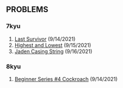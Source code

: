 ## PROBLEMS

### 7kyu
1. [Last Survivor](https://github.com/bethh56/codewars/blob/main/7kyu/LastSurvivor.js) (9/14/2021)
2. [Highest and Lowest](https://github.com/bethh56/codewars/blob/main/7kyu/HighestAndLowest.js) (9/15/2021)
3. [Jaden Casing String](https://github.com/bethh56/codewars/blob/main/7kyu/JadenCasingStrings.js) (9/16/2021)

### 8kyu
1. [Beginner Series #4 Cockroach](https://github.com/bethh56/codewars/blob/main/8kyu/Cockroach.js) (9/14/2021)